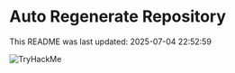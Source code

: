 # Auto Regenerate Repository

This README was last updated: 2025-07-04 22:52:59

 ![TryHackMe](https://tryhackme.com/badge/533634)
